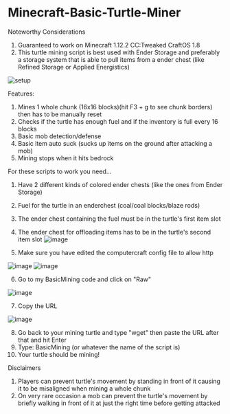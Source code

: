 # Minecraft-Basic-Turtle-Miner
Noteworthy Considerations 
1. Guaranteed to work on Minecraft 1.12.2 CC:Tweaked CraftOS 1.8
2. This turtle mining script is best used with Ender Storage and preferably a storage system that is able to pull items from a ender chest (like Refined Storage or Applied Energistics)

![setup](https://github.com/ManiacSpazatron/Mincraft-Basic-Turtle-Miner/assets/103073028/5f8a5aca-d1bd-4a35-9a47-9a00dba4c76f)

Features:
1. Mines 1 whole chunk (16x16 blocks)(hit F3 + g to see chunk borders) then has to be manually reset
2. Checks if the turtle has enough fuel and if the inventory is full every 16 blocks
3. Basic mob detection/defense
4. Basic item auto suck (sucks up items on the ground after attacking a mob)
5. Mining stops when it hits bedrock

For these scripts to work you need...
1. Have 2 different kinds of colored ender chests (like the ones from Ender Storage)
2. Fuel for the turtle in an enderchest (coal/coal blocks/blaze rods)
3. The ender chest containing the fuel must be in the turtle's first item slot
4. The ender chest for offloading items has to be in the turtle's second item slot
![image](https://github.com/ManiacSpazatron/Mincraft-Turtle-Miner/assets/103073028/2a85cdab-c7ee-4cc9-a75a-2cad84f41646)

5. Make sure you have edited the computercraft config file to allow http

![image](https://github.com/ManiacSpazatron/Mincraft-Basic-Turtle-Miner/assets/103073028/d6a670c6-5174-4daf-8f97-9d1d3feb1359)
![image](https://github.com/ManiacSpazatron/Mincraft-Basic-Turtle-Miner/assets/103073028/9e99804e-361c-436b-8c50-b0e1a17f6334)

6. Go to my BasicMining code and click on "Raw"

![image](https://github.com/ManiacSpazatron/Mincraft-Basic-Turtle-Miner/assets/103073028/26dd8adc-ecd9-40cc-856d-1c1ef21d9823)

7. Copy the URL

![image](https://github.com/ManiacSpazatron/Mincraft-Basic-Turtle-Miner/assets/103073028/02165abc-5406-44e8-8807-af5e30485f86)

8. Go back to your mining turtle and type "wget" then paste the URL after that and hit Enter 
9. Type: BasicMining  (or whatever the name of the script is)
10. Your turtle should be mining!

Disclaimers
1. Players can prevent turtle's movement by standing in front of it causing it to be misaligned when mining a whole chunk
2. On very rare occasion a mob can prevent the turtle's movement by briefly walking in front of it at just the right time before getting attacked
